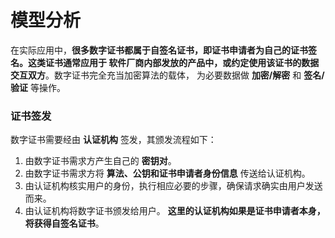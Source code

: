 模型分析
=============================================================
在实际应用中，**很多数字证书都属于自签名证书，即证书申请者为自己的证书签名。这类证书通常应用于
软件厂商内部发放的产品中，或约定使用该证书的数据交互双方**。数字证书完全充当加密算法的载体，
为必要数据做 **加密/解密** 和 **签名/验证** 等操作。

### 证书签发
数字证书需要经由 **认证机构** 签发，其颁发流程如下：
1. 由数字证书需求方产生自己的 **密钥对**。
2. 由数字证书需求方将 **算法、公钥和证书申请者身份信息** 传送给认证机构。
3. 由认证机构核实用户的身份，执行相应必要的步骤，确保请求确实由用户发送而来。
4. 由认证机构将数字证书颁发给用户。
**这里的认证机构如果是证书申请者本身，将获得自签名证书**。

